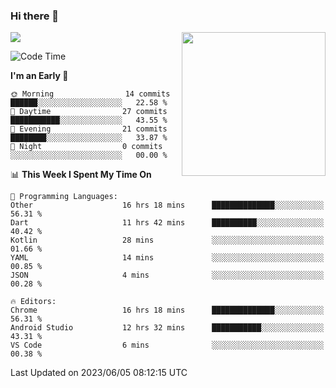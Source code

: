 ### Hi there 👋

![](https://metrics.lecoq.io/itaowu?template=classic&config.timezone=Asia%2FShanghai)
<img align='right' src="https://media.giphy.com/media/M9gbBd9nbDrOTu1Mqx/giphy.gif" width="230">

<!--START_SECTION:waka-->
![Code Time](http://img.shields.io/badge/Code%20Time-33%20hrs%2025%20mins-blue)

**I'm an Early 🐤** 

```text
🌞 Morning                14 commits          ██████░░░░░░░░░░░░░░░░░░░   22.58 % 
🌆 Daytime                27 commits          ███████████░░░░░░░░░░░░░░   43.55 % 
🌃 Evening                21 commits          ████████░░░░░░░░░░░░░░░░░   33.87 % 
🌙 Night                  0 commits           ░░░░░░░░░░░░░░░░░░░░░░░░░   00.00 % 
```


📊 **This Week I Spent My Time On** 

```text
💬 Programming Languages: 
Other                    16 hrs 18 mins      ██████████████░░░░░░░░░░░   56.31 % 
Dart                     11 hrs 42 mins      ██████████░░░░░░░░░░░░░░░   40.42 % 
Kotlin                   28 mins             ░░░░░░░░░░░░░░░░░░░░░░░░░   01.66 % 
YAML                     14 mins             ░░░░░░░░░░░░░░░░░░░░░░░░░   00.85 % 
JSON                     4 mins              ░░░░░░░░░░░░░░░░░░░░░░░░░   00.28 % 

🔥 Editors: 
Chrome                   16 hrs 18 mins      ██████████████░░░░░░░░░░░   56.31 % 
Android Studio           12 hrs 32 mins      ███████████░░░░░░░░░░░░░░   43.31 % 
VS Code                  6 mins              ░░░░░░░░░░░░░░░░░░░░░░░░░   00.38 % 
```


 Last Updated on 2023/06/05 08:12:15 UTC
<!--END_SECTION:waka-->

<!--
**itaowu/itaowu** is a ✨ _special_ ✨ repository because its `README.md` (this file) appears on your GitHub profile.

Here are some ideas to get you started:

- 🔭 I’m currently working on ...
- 🌱 I’m currently learning ...
- 👯 I’m looking to collaborate on ...
- 🤔 I’m looking for help with ...
- 💬 Ask me about ...
- 📫 How to reach me: ...
- 😄 Pronouns: ...
- ⚡ Fun fact: ...
-->

